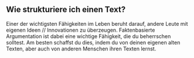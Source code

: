 ## Wie strukturiere ich einen Text?

Einer der wichtigsten Fähigkeiten im Leben beruht darauf, andere Leute mit eigenen Ideen // Innovationen zu überzeugen. Faktenbasierte Argumentation ist dabei eine wichtige Fähigkeit, die du beherrschen solltest. Am besten schaffst du dies, indem du von deinen eigenen alten Texten, aber auch von anderen Menschen ihren Texten lernst.

